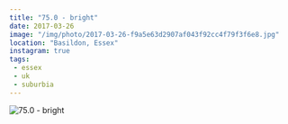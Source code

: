 ```yaml
---
title: "75.0 - bright"
date: 2017-03-26
image: "/img/photo/2017-03-26-f9a5e63d2907af043f92cc4f79f3f6e8.jpg"
location: "Basildon, Essex"
instagram: true
tags:
 - essex
 - uk
 - suburbia
---
```


![75.0 - bright](/img/photo/2017-03-26-f9a5e63d2907af043f92cc4f79f3f6e8.jpg)
